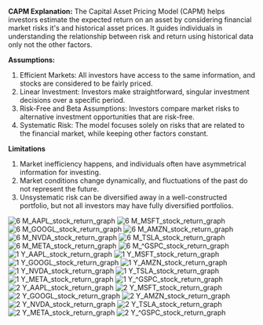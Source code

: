 **CAPM Explanation:**
The Capital Asset Pricing Model (CAPM) helps investors estimate the expected return on an asset by considering financial market risks it's and historical asset prices. It guides individuals in understanding the relationship between risk and return using historical data only not the other factors.

**Assumptions:**
1. Efficient Markets: All investors have access to the same information, and stocks are considered to be fairly priced.
2. Linear Investment: Investors make straightforward, singular investment decisions over a specific period.
3. Risk-Free and Beta Assumptions: Investors compare market risks to alternative investment opportunities that are risk-free.
4. Systematic Risk: The model focuses solely on risks that are related to the financial market, while keeping other factors constant.

**Limitations**
1. Market inefficiency happens, and individuals often have asymmetrical information for investing.
2. Market conditions change dynamically, and fluctuations of the past do not represent the future.
3. Unsystematic risk can be diversified away in a well-constructed portfolio, but not all investors may have fully diversified portfolios.

![6 M_AAPL_stock_return_graph](https://github.com/user-attachments/assets/ef8037c0-152e-4263-8dc3-eb828e02aae5)
![6 M_MSFT_stock_return_graph](https://github.com/user-attachments/assets/997bf8a7-3cbc-4f40-8a7a-2df59e1bfb55)
![6 M_GOOGL_stock_return_graph](https://github.com/user-attachments/assets/f6efa5ca-809d-4bca-87ca-2114237759fd)
![6 M_AMZN_stock_return_graph](https://github.com/user-attachments/assets/fbbf440b-a68d-4373-bb3b-cdb957021b00)
![6 M_NVDA_stock_return_graph](https://github.com/user-attachments/assets/a85fcf49-46f1-4675-aadf-260a087388c5)
![6 M_TSLA_stock_return_graph](https://github.com/user-attachments/assets/ca0687cd-3ee0-4247-8dca-532770c56710)
![6 M_META_stock_return_graph](https://github.com/user-attachments/assets/67c2d9ea-5bbb-4268-ad0e-f253df953f82)
![6 M_^GSPC_stock_return_graph](https://github.com/user-attachments/assets/f686fc03-7a5e-438e-81b3-228457ded61c)
![1 Y_AAPL_stock_return_graph](https://github.com/user-attachments/assets/3f6a0f61-6c59-4d26-962b-3227e0ba1c28)
![1 Y_MSFT_stock_return_graph](https://github.com/user-attachments/assets/01e1ddff-064b-4263-acef-0b6a627d6797)
![1 Y_GOOGL_stock_return_graph](https://github.com/user-attachments/assets/d85bc15a-aa15-44a5-ac13-24160fd4451c)
![1 Y_AMZN_stock_return_graph](https://github.com/user-attachments/assets/4ca24f26-2b0a-4476-8779-b5202ef638ea)
![1 Y_NVDA_stock_return_graph](https://github.com/user-attachments/assets/bb0d5fc6-278e-4b1c-9cec-1b31a30d6092)
![1 Y_TSLA_stock_return_graph](https://github.com/user-attachments/assets/e2344d0f-eafb-481a-9799-a7ccb67d1ef3)
![1 Y_META_stock_return_graph](https://github.com/user-attachments/assets/9fd49a38-0769-4626-880b-014d3ff58496)
![1 Y_^GSPC_stock_return_graph](https://github.com/user-attachments/assets/f5b93fb6-1bda-412d-aa5c-3c4baae05881)
![2 Y_AAPL_stock_return_graph](https://github.com/user-attachments/assets/14128ad6-3305-493f-9291-8e0487af4c44)
![2 Y_MSFT_stock_return_graph](https://github.com/user-attachments/assets/a383ebe2-0c0c-45a1-a402-644841252ca7)
![2 Y_GOOGL_stock_return_graph](https://github.com/user-attachments/assets/62712677-c371-4753-a660-313ac2c62c80)
![2 Y_AMZN_stock_return_graph](https://github.com/user-attachments/assets/a6a69a5b-e52d-4f6d-8895-ed32bd35fecc)
![2 Y_NVDA_stock_return_graph](https://github.com/user-attachments/assets/c9e245aa-d87d-48c8-9365-51ffe687724c)
![2 Y_TSLA_stock_return_graph](https://github.com/user-attachments/assets/2f6f1c42-0290-4478-99b9-ac9a34a12d69)
![2 Y_META_stock_return_graph](https://github.com/user-attachments/assets/e4642e54-d5c1-425b-bb3a-bb69a7369b2d)
![2 Y_^GSPC_stock_return_graph](https://github.com/user-attachments/assets/2ca1d34c-8724-4b24-b0f3-82f7d8f45bf2)
